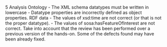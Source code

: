 5
    Analysis
    Ontology
        - The XML schema datatypes must be written in lowercase
        - Datatype properties are incorrectly defined as object properties.
    RDF data
        - The values of xsd:time are not correct (or that is not the proper datatype).
        - The values of sosa:hasFeatureOfInterest are not correct.
    Take into account that the review has been performed over a previous version of the hands-on. Some of the defects found may have been already fixed.
